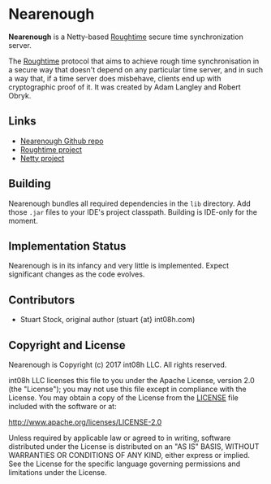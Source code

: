 # Nearenough
**Nearenough** is a Netty-based [Roughtime](https://roughtime.googlesource.com/roughtime) 
secure time synchronization server.

The [Roughtime](https://roughtime.googlesource.com/roughtime) protocol that aims to achieve rough 
time synchronisation in a secure way that doesn't depend on any particular time server, and in such
a way that, if a time server does misbehave, clients end up with cryptographic proof of it. It was 
created by Adam Langley and Robert Obryk.

## Links
* [Nearenough Github repo](https://github.com/int08h/nearenough)
* [Roughtime project](https://roughtime.googlesource.com/roughtime)
* [Netty project](http://netty.io/)

## Building
Nearenough bundles all required dependencies in the `lib` directory. Add those `.jar` files to
your IDE's project classpath. Building is IDE-only for the moment. 

## Implementation Status
Nearenough is in its infancy and very little is implemented. Expect significant changes as the code
evolves.
  
## Contributors
* Stuart Stock, original author (stuart {at} int08h.com)

## Copyright and License
Nearenough is Copyright (c) 2017 int08h LLC. All rights reserved. 

int08h LLC licenses this file to you under the Apache License, version 2.0 (the "License"); you 
may not use this file except in compliance with the License. You may obtain a copy of the License 
from the [LICENSE](../master/LICENSE) file included with the software or at:

  http://www.apache.org/licenses/LICENSE-2.0

Unless required by applicable law or agreed to in writing, software distributed under the License 
is distributed on an "AS IS" BASIS, WITHOUT WARRANTIES OR CONDITIONS OF ANY KIND, either express or 
implied. See the License for the specific language governing permissions and limitations under 
the License.
